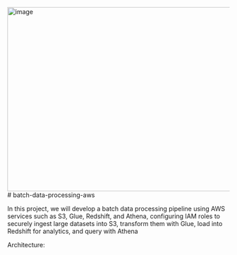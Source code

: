 <img width="819" height="417" alt="image" src="https://github.com/user-attachments/assets/6d87ff0f-c00e-4751-91f6-347ed1fba6be" /># batch-data-processing-aws

In this project, we will develop a batch data processing pipeline using AWS services such as S3, Glue, Redshift, and Athena, configuring
 IAM roles to securely ingest large datasets into S3, transform them with Glue, load into Redshift for analytics, and
 query with Athena

Architecture:

